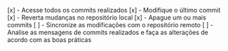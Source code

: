[x] - Acesse todos os commits realizados
[x] - Modifique o último commit
[x] - Reverta mudanças no repositório local
[x] - Apague um ou mais commits
[ ] - Sincronize as modificações com o repositório remoto
[ ] - Analise as mensagens de commits realizados e faça as alterações de acordo com as boas práticas